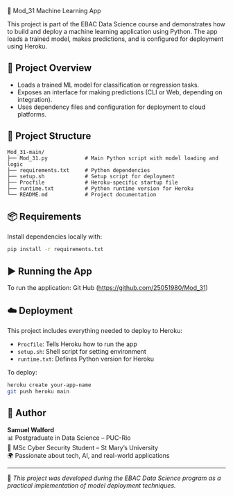  🧠 Mod_31 Machine Learning App

This project is part of the EBAC Data Science course and demonstrates how to build and deploy a machine learning application using Python. The app loads a trained model, makes predictions, and is configured for deployment using Heroku.

## 🚀 Project Overview

- Loads a trained ML model for classification or regression tasks.
- Exposes an interface for making predictions (CLI or Web, depending on integration).
- Uses dependency files and configuration for deployment to cloud platforms.

## 📁 Project Structure

```
Mod_31-main/
├── Mod_31.py            # Main Python script with model loading and logic
├── requirements.txt     # Python dependencies
├── setup.sh             # Setup script for deployment
├── Procfile             # Heroku-specific startup file
├── runtime.txt          # Python runtime version for Heroku
└── README.md            # Project documentation
```

## 📦 Requirements

Install dependencies locally with:

```bash
pip install -r requirements.txt
```

## ▶️ Running the App

To run the application: Git Hub (https://github.com/25051980/Mod_31)

## ☁️ Deployment

This project includes everything needed to deploy to Heroku:

- `Procfile`: Tells Heroku how to run the app
- `setup.sh`: Shell script for setting environment
- `runtime.txt`: Defines Python version for Heroku

To deploy:

```bash
heroku create your-app-name
git push heroku main
```

## 🙋 Author

**Samuel Walford**  
📊 Postgraduate in Data Science – PUC-Rio  
🔐 MSc Cyber Security Student – St Mary’s University  
🌍 Passionate about tech, AI, and real-world applications

---

📝 *This project was developed during the EBAC Data Science program as a practical implementation of model deployment techniques.*
